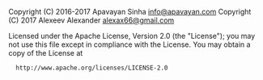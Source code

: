 Copyright (C) 2016-2017 Apavayan Sinha <info@apavayan.com>
Copyright (C) 2017 Alexeev Alexander <alexax66@gmail.com>

 Licensed under the Apache License, Version 2.0 (the "License");
 you may not use this file except in compliance with the License.
 You may obtain a copy of the License at

      http://www.apache.org/licenses/LICENSE-2.0


